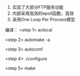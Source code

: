 1. 实现了大部分FTP服务功能
2. 内部采用高效的epoll函数，高效
3. 采用One Loop Per Process模型

编译：
<step 1>
    aclocal

<step 2>
    automake -a

<step 3>
    autoconf

<step 4>
    ./configure

<step 5>
    make 

